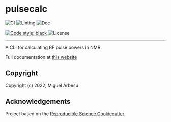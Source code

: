 # pulsecalc

![CI](https://github.com/miguelarbesu/pulsecalc/actions/workflows/CI.yaml/badge.svg)
![Linting](https://github.com/miguelarbesu/pulsecalc/actions/workflows/linting.yaml/badge.svg)
![Doc](https://github.com/miguelarbesu/pulsecalc/actions/workflows/doc.yaml/badge.svg)


[![Code style: black](https://img.shields.io/badge/code%20style-black-000000.svg)](https://github.com/psf/black)
![License](https://img.shields.io/github/license/miguelarbesu/pulsecalc)

---

A CLI for calculating RF pulse powers in NMR.

Full documentation at [this website](https://miguelarbesu.github.io/pulsecalc)

## Copyright

Copyright (c) 2022, Miguel Arbesú

## Acknowledgements
 
Project based on the [Reproducible Science Cookiecutter](https://github.com/miguelarbesu/cookiecutter-reproducible-science).

